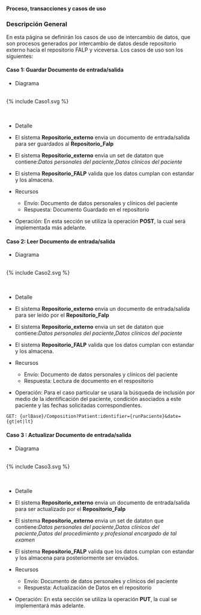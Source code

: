 #### Proceso, transacciones y casos de uso
### Descripción General
En esta página se definirán los casos de uso de intercambio de datos, que son procesos generados por  intercambio de datos  desde repositorio externo  hacía el repositorio FALP y viceversa. Los casos de uso son los siguientes:


#### Caso 1: Guardar Documento de entrada/salida

* Diagrama
<br>

<div aling="center">
  {% include Caso1.svg %}
</div>
<br clear= "all"/>

<br>

* Detalle 
 * El sistema **Repositorio_externo** envia un documento de entrada/salida para ser guardados al **Repositorio_Falp**
 * El sistema **Repositorio_externo** envia un set de dataton que contiene:*Datos personales del paciente*,*Datos clínicos del paciente*
* El sistema **Repositorio_FALP** valida que los datos cumplan con estandar y los almacena.

* Recursos
  * Envío: Documento de datos personales y clínicos del paciente
  * Respuesta: Documento Guardado en el repositorio

* Operación: 
En esta sección se utiliza la operación  **POST**, la cual será implementada más adelante.

 
 


#### Caso 2: Leer Documento de entrada/salida
* Diagrama
<br>

<div aling="center">
  {% include Caso2.svg %}
</div>
<br clear= "all"/>

<br>

* Detalle 
 * El sistema **Repositorio_externo** envia un documento de entrada/salida para ser leído por el  **Repositorio_Falp**
 * El sistema **Repositorio_externo** envia un set de dataton que contiene:*Datos personales del paciente*,*Datos clínicos del paciente*
* El sistema **Repositorio_FALP** valida que los datos cumplan con estandar y los almacena.

* Recursos
  * Envío: Documento de datos personales y clínicos del paciente
  * Respuesta: Lectura de documento en el respositorio

* Operación: 
  Para el caso particular se usara la búsqueda de inclusión por medio de la identificación del paciente, condición asociados a este paciente y las fechas solicitadas correspondientes.
```
GET: {urlBase}/Composition?Patient:identifier={runPaciente}&date={gt|et|lt}
```



#### Caso 3 : Actualizar  Documento de entrada/salida

* Diagrama
<br>

<div aling="center">
  {% include Caso3.svg %}
</div>
<br clear= "all"/>

<br>

* Detalle 
 * El sistema **Repositorio_externo** envia un documento de entrada/salida para ser actualizado por el  **Repositorio_Falp**
 * El sistema **Repositorio_externo** envia un set de dataton que contiene:*Datos personales del paciente*,*Datos clínicos del paciente*,*Datos del procedimiento y profesional encargado de tal examen*
* El sistema **Repositorio_FALP** valida que los datos cumplan con estandar y los almacena para posteriormente ser enviados.

* Recursos
  * Envío: Documento de datos personales y clínicos del paciente
  * Respuesta: Actualización de Datos en el repositorio

* Operación: 
 En esta sección se utiliza la operación  **PUT**, la cual se implementará más adelante.


